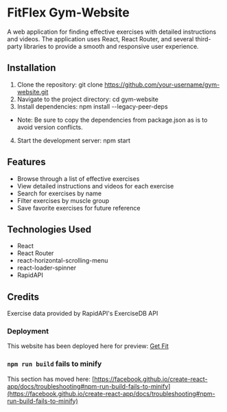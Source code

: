 
# FitFlex Gym-Website

A web application for finding effective exercises with detailed instructions and videos. The application uses React, React Router, and several third-party libraries to provide a smooth and responsive user experience.


## Installation

1. Clone the repository: git clone https://github.com/your-username/gym-website.git
2. Navigate to the project directory: cd gym-website
3. Install dependencies: npm install --legacy-peer-deps
- Note: Be sure to copy the dependencies from package.json as is to avoid version conflicts.
4. Start the development server: npm start
## Features

- Browse through a list of effective exercises
- View detailed instructions and videos for each exercise
- Search for exercises by name
- Filter exercises by muscle group
- Save favorite exercises for future reference

## Technologies Used
- React
- React Router
- react-horizontal-scrolling-menu
- react-loader-spinner
- RapidAPI
## Credits

Exercise data provided by RapidAPI's ExerciseDB API

### Deployment

This website has been deployed here for preview: [Get Fit]()

### `npm run build` fails to minify

This section has moved here: [https://facebook.github.io/create-react-app/docs/troubleshooting#npm-run-build-fails-to-minify](https://facebook.github.io/create-react-app/docs/troubleshooting#npm-run-build-fails-to-minify)
